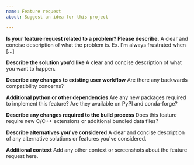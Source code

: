 ```yaml
---
name: Feature request
about: Suggest an idea for this project

---
```


**Is your feature request related to a problem? Please describe.**
A clear and concise description of what the problem is. Ex. I'm always frustrated when [...]

**Describe the solution you'd like**
A clear and concise description of what you want to happen.

**Describe any changes to existing user workflow**
Are there any backwards compatibility concerns?

**Additional python or other dependencies**
Are any new packages required to implement this feature? Are they available on PyPI and conda-forge?

**Describe any changes required to the build process**
Does this feature require new C/C++ extensions or additional bundled data files?

**Describe alternatives you've considered**
A clear and concise description of any alternative solutions or features you've considered.

**Additional context**
Add any other context or screenshots about the feature request here.
